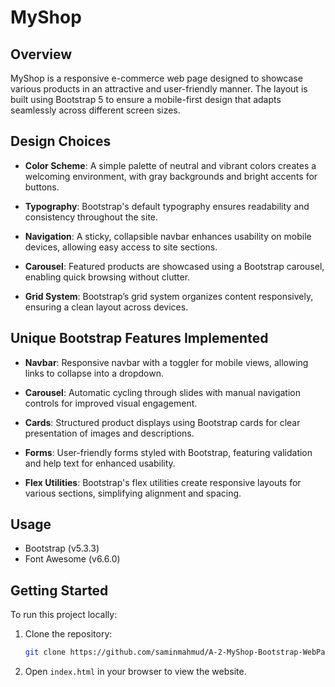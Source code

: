 # MyShop

## Overview
MyShop is a responsive e-commerce web page designed to showcase various products in an attractive and user-friendly manner. The layout is built using Bootstrap 5 to ensure a mobile-first design that adapts seamlessly across different screen sizes.

## Design Choices
- **Color Scheme**: A simple palette of neutral and vibrant colors creates a welcoming environment, with gray backgrounds and bright accents for buttons.
  
- **Typography**: Bootstrap's default typography ensures readability and consistency throughout the site.

- **Navigation**: A sticky, collapsible navbar enhances usability on mobile devices, allowing easy access to site sections.

- **Carousel**: Featured products are showcased using a Bootstrap carousel, enabling quick browsing without clutter.

- **Grid System**: Bootstrap’s grid system organizes content responsively, ensuring a clean layout across devices.

## Unique Bootstrap Features Implemented
- **Navbar**: Responsive navbar with a toggler for mobile views, allowing links to collapse into a dropdown.

- **Carousel**: Automatic cycling through slides with manual navigation controls for improved visual engagement.

- **Cards**: Structured product displays using Bootstrap cards for clear presentation of images and descriptions.

- **Forms**: User-friendly forms styled with Bootstrap, featuring validation and help text for enhanced usability.

- **Flex Utilities**: Bootstrap's flex utilities create responsive layouts for various sections, simplifying alignment and spacing.

## Usage
- Bootstrap (v5.3.3)
- Font Awesome (v6.6.0)

## Getting Started

To run this project locally:

1. Clone the repository:
   ```bash
   git clone https://github.com/saminmahmud/A-2-MyShop-Bootstrap-WebPage.git

2. Open `index.html` in your browser to view the website.